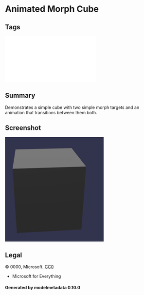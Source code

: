 # Animated Morph Cube

## Tags

![sharable](./README-sharable.md)

## Summary

Demonstrates a simple cube with two simple morph targets and an animation that transitions between them both.

## Screenshot

![screenshot](screenshot/screenshot.gif)

## Legal

&copy; 0000, Microsoft. [CC0](https://creativecommons.org/publicdomain/zero/1.0/legalcode)

 - Microsoft for Everything

#### Generated by modelmetadata 0.10.0